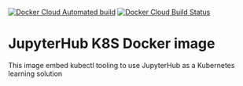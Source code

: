 [![Docker Cloud Automated build](https://img.shields.io/docker/cloud/automated/remche/k8s-notebook?style=flat-square)](https://hub.docker.com/repository/docker/remche/k8s-notebook)
[![Docker Cloud Build Status](https://img.shields.io/docker/cloud/build/remche/k8s-notebook?style=flat-square)](https://hub.docker.com/repository/docker/remche/k8s-notebook)

# JupyterHub K8S Docker image

This image embed kubectl tooling to use JupyterHub as a Kubernetes learning solution
